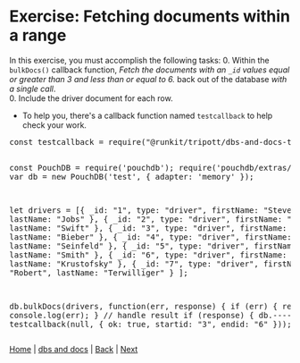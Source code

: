 # Exercise: Fetching documents within a range

In this exercise, you must accomplish the following tasks:
0. Within the `bulkDocs()` callback function, _Fetch the documents with an `_id` values equal or greater than 3 and less than or equal to 6._  back out of the database _with a single call_.  
0. Include the driver document for each row.

-  To help you, there's a callback function named `testcallback` to help check your work.

<div class="tonic">
<pre>
const testcallback = require("@runkit/tripott/dbs-and-docs-test-range/1.0.12");

const PouchDB = require('pouchdb');
require('pouchdb/extras/memory');
var db = new PouchDB('test', {
    adapter: 'memory'
});

let drivers = [{
        _id: "1",
        type: "driver",
        firstName: "Steve",
        lastName: "Jobs"
    }, {
        _id: "2",
        type: "driver",
        firstName: "Taylor",
        lastName: "Swift"
    }, {
        _id: "3",
        type: "driver",
        firstName: "Justin",
        lastName: "Bieber"
    }, {
        _id: "4",
        type: "driver",
        firstName: "Jerry",
        lastName: "Seinfeld"
    }, {
        _id: "5",
        type: "driver",
        firstName: "Timmy",
        lastName: "Smith"
    },  {
        _id: "6",
        type: "driver",
        firstName: "Herschel",
        lastName: "Krustofsky"
    },  {
        _id: "7",
        type: "driver",
        firstName: "Robert",
        lastName: "Terwilliger"
    }
];

db.bulkDocs(drivers, function(err, response) {
    if (err) {
        return console.log(err);
    }
    // handle result
    if (response) {
        db.----( ---- , testcallback(null, { ok: true, startid: "3", endid: "6" }));
    }
});
</pre>
</div>


[Home](/)  |  [dbs and docs](/dbs-and-docs)  |  [Back](/dbs-and-docs/3)  |  [Next](/dbs-and-docs/5)   
